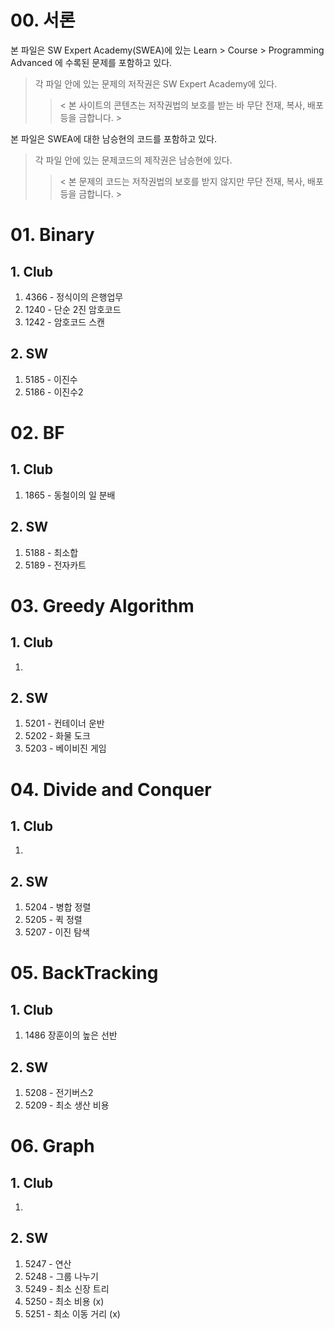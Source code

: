 # 00. 서론

본 파일은 SW Expert Academy(SWEA)에 있는 Learn > Course > Programming Advanced 에 수록된 문제를 포함하고 있다.

> 각 파일 안에 있는 문제의 저작권은 SW Expert Academy에 있다.   
>
> > < 본 사이트의 콘텐츠는 저작권법의 보호를 받는 바 무단 전재, 복사, 배포 등을 금합니다. >



본 파일은 SWEA에 대한 남승현의 코드를 포함하고 있다.

> 각 파일 안에 있는 문제코드의 제작권은 남승현에 있다. 
>
> > < 본 문제의 코드는 저작권법의 보호를 받지 않지만 무단 전재, 복사, 배포 등을 금합니다. >



# 01. Binary

## 1. Club

1. 4366 - 정식이의 은행업무
2. 1240 - 단순 2진 암호코드
3. 1242 - 암호코드 스캔

## 2. SW

1. 5185 - 이진수
2. 5186 - 이진수2



# 02. BF

## 1. Club

1. 1865  - 동철이의 일 분배

## 2. SW

1. 5188 - 최소합
2. 5189 - 전자카트



# 03. Greedy Algorithm

## 1. Club

1. 

## 2. SW

1. 5201 - 컨테이너 운반
2. 5202 - 화물 도크
3. 5203 - 베이비진 게임



# 04. Divide and Conquer

## 1. Club

1. 

## 2. SW

1. 5204 - 병합 정렬
21. 5205 - 퀵 정렬
3. 5207 - 이진 탐색



# 05. BackTracking

## 1. Club

1. 1486  장훈이의 높은 선반

## 2. SW

1. 5208 - 전기버스2
2. 5209 - 최소 생산 비용



# 06. Graph

## 1. Club

1. 

## 2. SW

1. 5247 - 연산
2. 5248 - 그룹 나누기
3. 5249 - 최소 신장 트리
4. 5250 - 최소 비용 (x)
5. 5251 - 최소 이동 거리 (x)